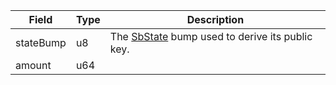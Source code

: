 | Field     | Type | Description                                                                     |
| --------- | ---- | ------------------------------------------------------------------------------- |
| stateBump | u8   | The [SbState](/solana/idl/accounts/sbstate) bump used to derive its public key. |
| amount    | u64  |                                                                                 |
